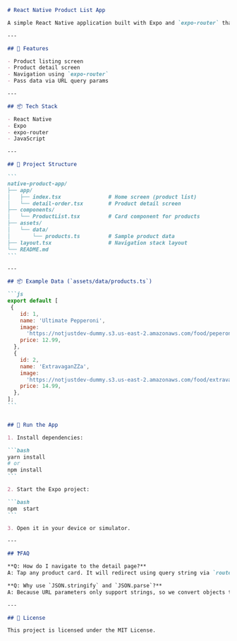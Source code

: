````markdown
# React Native Product List App

A simple React Native application built with Expo and `expo-router` that displays a list of products and allows users to navigate to a detail page for each product.

---

## 🚀 Features

- Product listing screen
- Product detail screen
- Navigation using `expo-router`
- Pass data via URL query params

---

## 📦 Tech Stack

- React Native
- Expo
- expo-router
- JavaScript

---

## 📁 Project Structure

```
native-product-app/
├── app/
│   ├── index.tsx               # Home screen (product list)
│   └── detail-order.tsx        # Product detail screen
├── components/
│   └── ProductList.tsx         # Card component for products
├── assets/
│   └── data/
│       └── products.ts         # Sample product data
├── layout.tsx                  # Navigation stack layout
└── README.md
```

---

## 📦 Example Data (`assets/data/products.ts`)

```js
export default [
 {
    id: 1,
    name: 'Ultimate Pepperoni',
    image:
      'https://notjustdev-dummy.s3.us-east-2.amazonaws.com/food/peperoni.png',
    price: 12.99,
  },
  {
    id: 2,
    name: 'ExtravaganZZa',
    image:
      'https://notjustdev-dummy.s3.us-east-2.amazonaws.com/food/extravaganzza.png',
    price: 14.99,
  },
];
```


## 🧪 Run the App

1. Install dependencies:

```bash
yarn install
# or
npm install
```

2. Start the Expo project:

```bash
npm  start
```

3. Open it in your device or simulator.

---

## ❓FAQ

**Q: How do I navigate to the detail page?**  
A: Tap any product card. It will redirect using query string via `router.push`.

**Q: Why use `JSON.stringify` and `JSON.parse`?**  
A: Because URL parameters only support strings, so we convert objects to strings and back.

---

## 📃 License

This project is licensed under the MIT License.
````

